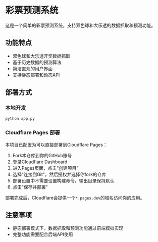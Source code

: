 # 彩票预测系统

这是一个简单的彩票预测系统，支持双色球和大乐透的数据抓取和预测功能。

## 功能特点

- 双色球和大乐透开奖数据抓取
- 基于历史数据的预测算法
- 简洁直观的用户界面
- 支持静态部署和动态API

## 部署方式

### 本地开发

```bash
python app.py
```

### Cloudflare Pages 部署

本项目已配置为可以直接部署到Cloudflare Pages：

1. Fork本仓库到你的GitHub账号
2. 登录Cloudflare Dashboard
3. 进入Pages页面，点击"创建项目"
4. 选择"连接到Git"，然后授权并选择你fork的仓库
5. 部署设置中不需要设置构建命令，输出目录保持默认
6. 点击"保存并部署"

部署完成后，Cloudflare会提供一个`*.pages.dev`的域名访问你的应用。

## 注意事项

- 静态部署模式下，数据抓取和预测功能通过前端模拟实现
- 完整功能需要配合后端API使用